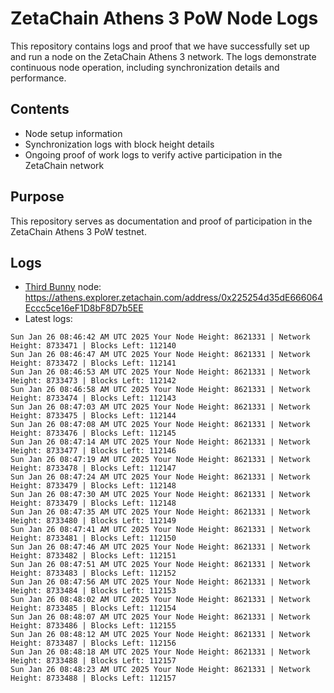 # ZetaChain Athens 3 PoW Node Logs
This repository contains logs and proof that we have successfully set up and run a node on the ZetaChain Athens 3 network. The logs demonstrate continuous node operation, including synchronization details and performance.

## Contents
- Node setup information
- Synchronization logs with block height details
- Ongoing proof of work logs to verify active participation in the ZetaChain network

## Purpose
This repository serves as documentation and proof of participation in the ZetaChain Athens 3 PoW testnet.

## Logs

- [Third Bunny](https://thirdbunny.xyz/) node: https://athens.explorer.zetachain.com/address/0x225254d35dE666064Eccc5ce16eF1D8bF8D7b5EE
- Latest logs:
```
Sun Jan 26 08:46:42 AM UTC 2025 Your Node Height: 8621331 | Network Height: 8733471 | Blocks Left: 112140
Sun Jan 26 08:46:47 AM UTC 2025 Your Node Height: 8621331 | Network Height: 8733472 | Blocks Left: 112141
Sun Jan 26 08:46:53 AM UTC 2025 Your Node Height: 8621331 | Network Height: 8733473 | Blocks Left: 112142
Sun Jan 26 08:46:58 AM UTC 2025 Your Node Height: 8621331 | Network Height: 8733474 | Blocks Left: 112143
Sun Jan 26 08:47:03 AM UTC 2025 Your Node Height: 8621331 | Network Height: 8733475 | Blocks Left: 112144
Sun Jan 26 08:47:08 AM UTC 2025 Your Node Height: 8621331 | Network Height: 8733476 | Blocks Left: 112145
Sun Jan 26 08:47:14 AM UTC 2025 Your Node Height: 8621331 | Network Height: 8733477 | Blocks Left: 112146
Sun Jan 26 08:47:19 AM UTC 2025 Your Node Height: 8621331 | Network Height: 8733478 | Blocks Left: 112147
Sun Jan 26 08:47:24 AM UTC 2025 Your Node Height: 8621331 | Network Height: 8733479 | Blocks Left: 112148
Sun Jan 26 08:47:30 AM UTC 2025 Your Node Height: 8621331 | Network Height: 8733479 | Blocks Left: 112148
Sun Jan 26 08:47:35 AM UTC 2025 Your Node Height: 8621331 | Network Height: 8733480 | Blocks Left: 112149
Sun Jan 26 08:47:41 AM UTC 2025 Your Node Height: 8621331 | Network Height: 8733481 | Blocks Left: 112150
Sun Jan 26 08:47:46 AM UTC 2025 Your Node Height: 8621331 | Network Height: 8733482 | Blocks Left: 112151
Sun Jan 26 08:47:51 AM UTC 2025 Your Node Height: 8621331 | Network Height: 8733483 | Blocks Left: 112152
Sun Jan 26 08:47:56 AM UTC 2025 Your Node Height: 8621331 | Network Height: 8733484 | Blocks Left: 112153
Sun Jan 26 08:48:02 AM UTC 2025 Your Node Height: 8621331 | Network Height: 8733485 | Blocks Left: 112154
Sun Jan 26 08:48:07 AM UTC 2025 Your Node Height: 8621331 | Network Height: 8733486 | Blocks Left: 112155
Sun Jan 26 08:48:12 AM UTC 2025 Your Node Height: 8621331 | Network Height: 8733487 | Blocks Left: 112156
Sun Jan 26 08:48:18 AM UTC 2025 Your Node Height: 8621331 | Network Height: 8733488 | Blocks Left: 112157
Sun Jan 26 08:48:23 AM UTC 2025 Your Node Height: 8621331 | Network Height: 8733488 | Blocks Left: 112157
```
